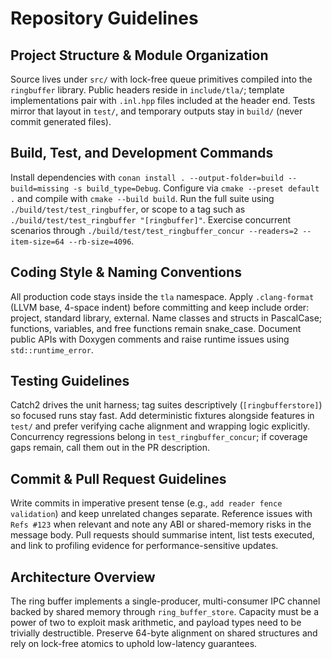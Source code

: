 # Repository Guidelines

## Project Structure & Module Organization
Source lives under `src/` with lock-free queue primitives compiled into the `ringbuffer` library. Public headers reside in `include/tla/`; template implementations pair with `.inl.hpp` files included at the header end. Tests mirror that layout in `test/`, and temporary outputs stay in `build/` (never commit generated files).

## Build, Test, and Development Commands
Install dependencies with `conan install . --output-folder=build --build=missing -s build_type=Debug`. Configure via `cmake --preset default .` and compile with `cmake --build build`. Run the full suite using `./build/test/test_ringbuffer`, or scope to a tag such as `./build/test/test_ringbuffer "[ringbuffer]"`. Exercise concurrent scenarios through `./build/test/test_ringbuffer_concur --readers=2 --item-size=64 --rb-size=4096`.

## Coding Style & Naming Conventions
All production code stays inside the `tla` namespace. Apply `.clang-format` (LLVM base, 4-space indent) before committing and keep include order: project, standard library, external. Name classes and structs in PascalCase; functions, variables, and free functions remain snake_case. Document public APIs with Doxygen comments and raise runtime issues using `std::runtime_error`.

## Testing Guidelines
Catch2 drives the unit harness; tag suites descriptively (`[ringbufferstore]`) so focused runs stay fast. Add deterministic fixtures alongside features in `test/` and prefer verifying cache alignment and wrapping logic explicitly. Concurrency regressions belong in `test_ringbuffer_concur`; if coverage gaps remain, call them out in the PR description.

## Commit & Pull Request Guidelines
Write commits in imperative present tense (e.g., `add reader fence validation`) and keep unrelated changes separate. Reference issues with `Refs #123` when relevant and note any ABI or shared-memory risks in the message body. Pull requests should summarise intent, list tests executed, and link to profiling evidence for performance-sensitive updates.

## Architecture Overview
The ring buffer implements a single-producer, multi-consumer IPC channel backed by shared memory through `ring_buffer_store`. Capacity must be a power of two to exploit mask arithmetic, and payload types need to be trivially destructible. Preserve 64-byte alignment on shared structures and rely on lock-free atomics to uphold low-latency guarantees.
